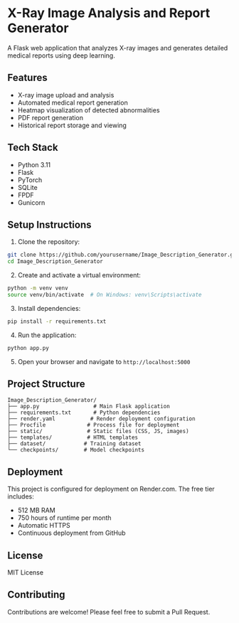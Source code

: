 # X-Ray Image Analysis and Report Generator

A Flask web application that analyzes X-ray images and generates detailed medical reports using deep learning.

## Features

- X-ray image upload and analysis
- Automated medical report generation
- Heatmap visualization of detected abnormalities
- PDF report generation
- Historical report storage and viewing

## Tech Stack

- Python 3.11
- Flask
- PyTorch
- SQLite
- FPDF
- Gunicorn

## Setup Instructions

1. Clone the repository:
```bash
git clone https://github.com/yourusername/Image_Description_Generator.git
cd Image_Description_Generator
```

2. Create and activate a virtual environment:
```bash
python -m venv venv
source venv/bin/activate  # On Windows: venv\Scripts\activate
```

3. Install dependencies:
```bash
pip install -r requirements.txt
```

4. Run the application:
```bash
python app.py
```

5. Open your browser and navigate to `http://localhost:5000`

## Project Structure

```
Image_Description_Generator/
├── app.py                 # Main Flask application
├── requirements.txt       # Python dependencies
├── render.yaml           # Render deployment configuration
├── Procfile             # Process file for deployment
├── static/              # Static files (CSS, JS, images)
├── templates/           # HTML templates
├── dataset/            # Training dataset
└── checkpoints/        # Model checkpoints
```

## Deployment

This project is configured for deployment on Render.com. The free tier includes:
- 512 MB RAM
- 750 hours of runtime per month
- Automatic HTTPS
- Continuous deployment from GitHub

## License

MIT License

## Contributing

Contributions are welcome! Please feel free to submit a Pull Request. 